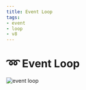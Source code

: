 ```yaml
---
title: Event Loop
tags:
- event
- loop
- v8
---
```


# :loop: Event Loop

<TagLinks />

![event loop](https://miro.medium.com/max/734/1*gKhbOEXeeaRCRarHgs9XLg.png)


<Footer />
